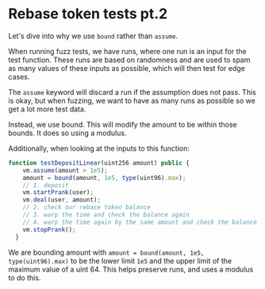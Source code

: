 # Rebase token tests pt.2

Let's dive into why we use `bound` rather than `assume`.

When running fuzz tests, we have runs, where one run is an input for the test function. These runs are based on randomness and are used to spam as many values of these inputs as possible, which will then test for edge cases. 

The `assume` keyword will discard a run if the assumption does not pass. This is okay, but when fuzzing, we want to have as many runs as possible so we get a lot more test data. 

Instead, we use bound. This will modify the amount to be within those bounds. It does so using a modulus.

Additionally, when looking at the inputs to this function:
```javascript
function testDepositLinear(uint256 amount) public {
    vm.assume(amount > 1e5);
    amount = bound(amount, 1e5, type(uint96).max);
    // 1. deposit
    vm.startPrank(user);
    vm.deal(user, amount);
    // 2. check our rebase token balance
    // 3. warp the time and check the balance again
    // 4. warp the time again by the same amount and check the balance again
    vm.stopPrank();
  }
```
We are bounding amount with `amount = bound(amount, 1e5, type(uint96).max)` to be the lower limit `1e5` and the upper limit of the maximum value of a uint 64. This helps preserve runs, and uses a modulus to do this.
